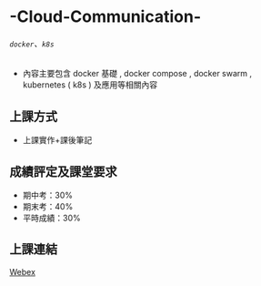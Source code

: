 # -Cloud-Communication-
###### `docker`、`k8s`

* 內容主要包含 docker 基礎 , docker compose , docker swarm , kubernetes ( k8s ) 及應用等相關內容

## 上課方式

* 上課實作+課後筆記

## 成績評定及課堂要求

* 期中考：30%
* 期末考：40%
* 平時成績：30%

## 上課連結

[Webex](https://meetingsapac5.webex.com/meet/smallko)
